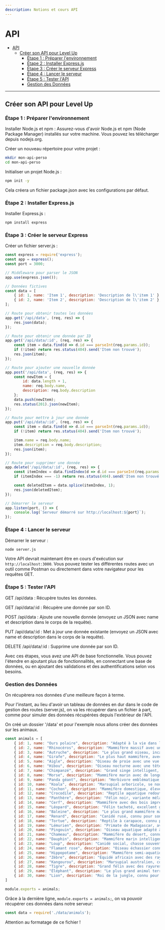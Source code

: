 ```yaml
---
description: Notions et cours API
---
```


# API

- [API](#api)
  - [Créer son API pour Level Up](#créer-son-api-pour-level-up)
    - [Étape 1 : Préparer l'environnement](#étape-1--préparer-lenvironnement)
    - [Étape 2 : Installer Express.js](#étape-2--installer-expressjs)
    - [Étape 3 : Créer le serveur Express](#étape-3--créer-le-serveur-express)
    - [Étape 4 : Lancer le serveur](#étape-4--lancer-le-serveur)
    - [Étape 5 : Tester l'API](#étape-5--tester-lapi)
    - [Gestion des Données](#gestion-des-données)

---

## Créer son API pour Level Up

### Étape 1 : Préparer l'environnement

Installer Node.js et npm : Assurez-vous d'avoir Node.js et npm (Node Package Manager) installés sur votre machine. Vous pouvez les télécharger depuis nodejs.org.

Créer un nouveau répertoire pour votre projet :

```bash
mkdir mon-api-perso
cd mon-api-perso
```

Initialiser un projet Node.js :

```bash
npm init -y
```

Cela créera un fichier package.json avec les configurations par défaut.

### Étape 2 : Installer Express.js

Installer Express.js :

```bash
npm install express
```

### Étape 3 : Créer le serveur Express

Créer un fichier server.js :

```js
const express = require('express');
const app = express();
const port = 3000;

// Middleware pour parser le JSON
app.use(express.json());

// Données fictives
const data = [
    { id: 1, name: 'Item 1', description: 'Description de l\'item 1' },
    { id: 2, name: 'Item 2', description: 'Description de l\'item 2' },
];

// Route pour obtenir toutes les données
app.get('/api/data', (req, res) => {
    res.json(data);
});

// Route pour obtenir une donnée par ID
app.get('/api/data/:id', (req, res) => {
    const item = data.find(d => d.id === parseInt(req.params.id));
    if (!item) return res.status(404).send('Item non trouvé');
    res.json(item);
});

// Route pour ajouter une nouvelle donnée
app.post('/api/data', (req, res) => {
    const newItem = {
        id: data.length + 1,
        name: req.body.name,
        description: req.body.description
    };
    data.push(newItem);
    res.status(201).json(newItem);
});

// Route pour mettre à jour une donnée
app.put('/api/data/:id', (req, res) => {
    const item = data.find(d => d.id === parseInt(req.params.id));
    if (!item) return res.status(404).send('Item non trouvé');

    item.name = req.body.name;
    item.description = req.body.description;
    res.json(item);
});

// Route pour supprimer une donnée
app.delete('/api/data/:id', (req, res) => {
    const itemIndex = data.findIndex(d => d.id === parseInt(req.params.id));
    if (itemIndex === -1) return res.status(404).send('Item non trouvé');

    const deletedItem = data.splice(itemIndex, 1);
    res.json(deletedItem);
});

// Démarrer le serveur
app.listen(port, () => {
    console.log(`Serveur démarré sur http://localhost:${port}`);
});
```

### Étape 4 : Lancer le serveur

Démarrer le serveur :

```bash
node server.js
```

Votre API devrait maintenant être en cours d'exécution sur `http://localhost:3000`. Vous pouvez tester les différentes routes avec un outil comme Postman ou directement dans votre navigateur pour les requêtes GET.

### Étape 5 : Tester l'API

GET /api/data : Récupère toutes les données.

GET /api/data/:id : Récupère une donnée par son ID.

POST /api/data : Ajoute une nouvelle donnée (envoyez un JSON avec name et description dans le corps de la requête).

PUT /api/data/:id : Met à jour une donnée existante (envoyez un JSON avec name et description dans le corps de la requête).

DELETE /api/data/:id : Supprime une donnée par son ID.

Avec ces étapes, vous avez une API de base fonctionnelle. Vous pouvez l'étendre en ajoutant plus de fonctionnalités, en connectant une base de données, ou en ajoutant des validations et des authentifications selon vos besoins.

### Gestion des Données

On récupèrera nos données d'une meilleure façon à terme.

Pour l'instant, au lieu d'avoir un tableau de données en dur dans le code de gestion des routes (server.js), on va les récupérer dans un fichier à part, comme pour simuler des données récupérées depuis l'extérieur de l'API.

On créé un dossier '/data' et pour l'exemple nous allons créer des données sur les animaux.

```js title="animals.js"
const animals = [
    { id: 1, name: "Ours polaire", description: "Adapté à la vie dans les régions arctiques, excellent nageur." },
    { id: 2, name: "Rhinocéros", description: "Mammifère massif avec une ou deux cornes sur le nez." },
    { id: 3, name: "Autruche", description: "Le plus grand oiseau, incapable de voler mais rapide à la course." },
    { id: 4, name: "Girafe", description: "Le plus haut mammifère, avec un long cou distinctif." },
    { id: 5, name: "Aigle", description: "Oiseau de proie avec une vue perçante et un vol majestueux." },
    { id: 6, name: "Hibou", description: "Oiseau nocturne avec une tête large et des yeux perçants." },
    { id: 7, name: "Chimpanzé", description: "Grand singe intelligent, proche cousin de l'homme." },
    { id: 8, name: "Morse", description: "Mammifère marin avec de longues défenses et une peau épaisse." },
    { id: 9, name: "Panda géant", description: "Herbivore emblématique, adore le bambou." },
    { id: 10, name: "Koala", description: "Marsupial arboricole, se nourrit principalement d'eucalyptus." },
    { id: 11, name: "Cochon", description: "Mammifère domestique, élevé pour sa viande et son intelligence." },
    { id: 12, name: "Crocodile", description: "Reptile aquatique redoutable, avec une morsure puissante." },
    { id: 13, name: "Panthère", description: "Félin noir, variante mélanique du léopard ou du jaguar." },
    { id: 14, name: "Cerf", description: "Mammifère avec des bois impressionnants, souvent vu dans les forêts." },
    { id: 15, name: "Léopard", description: "Félin tacheté, excellent grimpeur et chasseur." },
    { id: 16, name: "Baleine", description: "Le plus grand mammifère marin, avec des dimensions impressionnantes." },
    { id: 17, name: "Renard", description: "Canidé rusé, connu pour son intelligence et son agilité." },
    { id: 18, name: "Tortue", description: "Reptile à carapace, connu pour sa longévité." },
    { id: 19, name: "Lémurien", description: "Primate de Madagascar, avec de grands yeux réfléchissants." },
    { id: 20, name: "Pingouin", description: "Oiseau aquatique adapté à la vie en Antarctique." },
    { id: 21, name: "Chameau", description: "Mammifère du désert, connu pour ses bosses de stockage de graisse." },
    { id: 22, name: "Dauphin", description: "Mammifère marin intelligent, connu pour ses acrobaties." },
    { id: 23, name: "Loup", description: "Canidé social, chasse souvent en meute." },
    { id: 24, name: "Flamant rose", description: "Oiseau échassier connu pour sa couleur rose vif." },
    { id: 25, name: "Hippopotame", description: "Mammifère semi-aquatique, troisième plus grand animal terrestre." },
    { id: 26, name: "Zèbre", description: "Équidé africain avec des rayures noires et blanches distinctives." },
    { id: 27, name: "Kangourou", description: "Marsupial australien, connu pour ses bonds puissants." },
    { id: 28, name: "Tigre", description: "Grand félin avec des rayures uniques, excellent chasseur." },
    { id: 29, name: "Éléphant", description: "Le plus grand animal terrestre, avec une mémoire légendaire." },
    { id: 30, name: "Lion", description: "Roi de la jungle, connu pour sa crinière majestueuse." },
]

module.exports = animals;
```

Grâce à la dernière ligne, `module.exports = animals;`, on va pouvoir récupérer ces données dans notre serveur:

```js title="server.js"
const data = require('./data/animals');
```

Attention au formatage de ce fichier !
